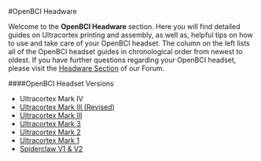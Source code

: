 #OpenBCI Headware


Welcome to the **OpenBCI Headware** section. Here you will find detailed guides on Ultracortex printing and assembly, as well as, helpful tips on how to use and take care of your OpenBCI headset. The column on the left lists all of the OpenBCI headset guides in chronological order from newest to oldest. If you have further questions regarding your OpenBCI headset, please visit the [Headware Section](http://openbci.com/index.php/forum/#/categories/headware) of our Forum.

####OpenBCI Headset Versions
* Ultracortex Mark IV
* [Ultracortex Mark III (Revised)](http://docs.openbci.com/Headware/01-Ultracortex-Mark-III-Nova-Revised)
* [Ultracortex Mark III](http://docs.openbci.com/Headware/02-Ultracortex-Mark-III-Nova)
* [Ultracortex Mark 3](http://docs.openbci.com/Headware/03-Ultracortex-Mark-III)
* [Ultracortex Mark 2](http://docs.openbci.com/Headware/04-Ultracortex-Mark-II)
* [Ultracortex Mark 1](http://docs.openbci.com/Headware/05-Ultracortex-Mark-I)
* [Spiderclaw V1 & V2](http://docs.openbci.com/Headware/06-Spiderclaw-V1-V2)
